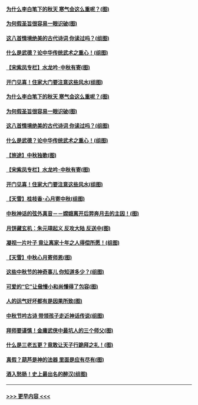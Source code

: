 #### [为什么李白笔下的秋天 寒气会这么重呢？(图)](../pages/p7/905581.md?t=09150011) 
#### [为何假圣旨很容易一眼识破(图)](../pages/p7/906472.md?t=09150011) 
#### [这八首情境绝美的古代诗词 你读过吗？(组图)](../pages/p7/904852.md?t=09150011) 
#### [什么是武德？论中华传统武术之重心！(组图)](../pages/p7/906297.md?t=09150011) 
#### [【宋紫凤专栏】水龙吟･中秋有寄(图)](../pages/p7/907242.md?t=09150011) 
#### [开门见喜！住家大门要注意这些风水(组图)](../pages/p7/887510.md?t=09150011) 
#### [为什么李白笔下的秋天 寒气会这么重呢？(图)](../pages/p7/905581.md?t=09150011) 
#### [为何假圣旨很容易一眼识破(图)](../pages/p7/906472.md?t=09150011) 
#### [这八首情境绝美的古代诗词 你读过吗？(组图)](../pages/p7/904852.md?t=09150011) 
#### [什么是武德？论中华传统武术之重心！(组图)](../pages/p7/906297.md?t=09150011) 
#### [【旅途】中秋独歌(图)](../pages/p7/907261.md?t=09150011) 
#### [【宋紫凤专栏】水龙吟･中秋有寄(图)](../pages/p7/907242.md?t=09150011) 
#### [开门见喜！住家大门要注意这些风水(组图)](../pages/p7/887510.md?t=09150011) 
#### [【天雪】桂枝香･心月寄中秋(组图)](../pages/p7/907083.md?t=09150011) 
#### [中秋神话的弦外真音－－嫦娥离开后羿奔月去的主因！(图)](../pages/p7/906786.md?t=09150011) 
#### [月饼藏玄机：朱元璋起义 反攻大陆 反送中(图)](../pages/p7/906910.md?t=09150011) 
#### [凝视一片叶子 竟让离家十年之人得偿所愿！(组图)](../pages/p7/906191.md?t=09150011) 
#### [【天雪】中秋心月寄师恩(图)](../pages/p7/907075.md?t=09150011) 
#### [这些中秋节的神奇事儿 你知道多少？(组图)](../pages/p7/906789.md?t=09150011) 
#### [可爱的“它”让傲慢小和尚懂得了包容(图)](../pages/p7/906973.md?t=09150011) 
#### [人的运气好坏都有是因果所致(图)](../pages/p7/906555.md?t=09150011) 
#### [中秋节吟古诗 带领孩子走近神话传说(组图)](../pages/p7/906776.md?t=09150011) 
#### [拜师要谨慎！金庸武侠中最坑人的三个师父(图)](../pages/p7/892847.md?t=09150011) 
#### [什么是三老五更？竟敢让天子行跪拜之礼！(图)](../pages/p7/906907.md?t=09150011) 
#### [真假？葫芦是神的法器 里面是应有尽有(图)](../pages/p7/905582.md?t=09150011) 
#### [酒入愁肠！史上最出名的醉汉(组图)](../pages/p7/905435.md?t=09150011) 

----
#### [ >>> 更早内容 <<< ](../indexes/p7-earlier.md)
